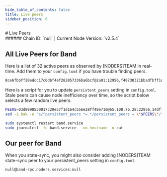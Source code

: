 ```yaml
---
hide_table_of_contents: false
title: Live peers
sidebar_position: 6
---
```


<div class="h1-with-icon icon-band">
# Live Peers
</div>
###### Chain ID: `null` | Current Node Version: `v2.5.4`

## All Live Peers for Band
Here is a list of 32 active peers as observed by [NODERS]TEAM in real-time. Add them to your `config.toml` if you have trouble finding peers.

```bash
8ce6fbbff20edcc17c6dbf4ef282857336ba6bcf@2a01:12956,f40730321bbadfbff1dc6235e32652de5cac97d2@65.109.97.249:22956,3792e5383e75508650e7128a0c2b424d0e4c5402@94.130.204.38:26656,c4254584ff19eb934e01efd485278cea1820da32@15.235.115.152:13100,03d8998530017c29e57f1d164c556e28ff48e710@65.108.76.28:22956,4cc01e8420a0437f843ea39c459aed171e765c61@95.216.46.125:44656,b494815518d3075408cff6f03d6058c99756dc29@65.109.111.218:31056,3ea84babead3d6bc488810a0f2cf0744cf5c68fe@34.86.22.251:26656,9e51dd20dfaee7fda4dd0109aae1a817b94adc69@157.143.106.70:26656,38cc521c2cbcc936c2c42b6490c399d3ea4d551b@45.153.35.148:26656,d94b3aa019c4a4d5758c21dbb157dcde1a3ac038@65.109.92.148:61156,360c68f66b8e165a293af3ec7677728d4eaddea0@116.202.115.248:26656,ebc272824924ea1a27ea3183dd0b9ba713494f83@185.16.39.172:26666,f6c5ff15414bdaaeff59f555eae5ca745c03b37e@77.68.30.186:26656,b060fabc0b564d16d7b224fd59e78483ee5714bc@62.171.182.169:26656,eaa945a2ae43431c419eed87b1ee36b9dff43e5b@45.13.59.97:26656,19f6299deac27e917d6356f411d400e2923d4c1e@78.46.18.44:22956,420994846f175d0413796be9caea49e07ad3a503@65.109.153.140:16600,115d01baed3907b6b939bb0c052548f9fd3e09eb@135.181.138.95:12070,543e0cab9c3016a0e99775443a17bcf163038912@34.150.156.78:26656,4ded49b3a718828eb64cf35da1ed791ecb201bc1@65.21.202.61:25017,f613364871e875c240698d1d6b8f83c6c3512389@65.108.238.219:22956,09abed295e840d2389c2d476375361fc01a2ea0a@13.215.218.116:26656,14df75ca29a74b670acd0908e4f50a4ee8eeba56@13.212.159.242:26656,c9e8094b9616ddbe006192459415eec63015b3a2@13.228.223.191:26656,14358a7f970cc0b790d9d8f24513aa11eaf6297f@65.108.238.166:22956,98823087b61d442a4ab86998709c77b2e517ee78@35.240.152.216:26656,0f996f16034612e156faf27d03361ec401a65d05@18.138.54.118:26656,7ff95d67cb57b44eba11bed8f3a157eb42bf8311@153.139.245.107:26656,6790d4691345eb1a8b9af48111b21238f5d95f2d@78.46.174.39:23656,a5b1ef37f3a0c63d830aa48d47cc890324d05b09@113.190.42.196:26656,8a96cdf90a982ef6040ac0a679522917464518e7@93.159.134.156:28656
```

Here is a script for you to update `persistent_peers` setting in `config.toml`. Stale peers can cause node inefficiency over time, so the script below selects a few random live peers.

```bash
PEERS=03d8998530017c29e57f1d164c556e28ff48e710@65.108.76.28:22956,14df75ca29a74b670acd0908e4f50a4ee8eeba56@13.212.159.242:26656,a5b1ef37f3a0c63d830aa48d47cc890324d05b09@113.190.42.196:26656,4cc01e8420a0437f843ea39c459aed171e765c61@95.216.46.125:44656,420994846f175d0413796be9caea49e07ad3a503@65.109.153.140:16600
sed -i.bak -e "s/^persistent_peers *=.*/persistent_peers = \"$PEERS\"/" ~/.band/config/config.toml

sudo systemctl restart band.service
sudo journalctl -fu band.service --no-hostname -o cat
```

## Our peer for Band
When you state-sync, you might also consider adding [NODERS]TEAM state-sync peer to your persistent_peers setting in `config.toml`.

```bash
null@band-rpc.noders.services:null
```